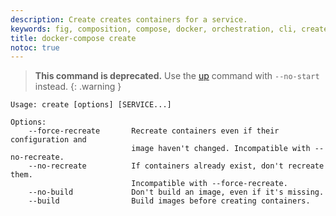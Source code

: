 ```yaml
---
description: Create creates containers for a service.
keywords: fig, composition, compose, docker, orchestration, cli, create
title: docker-compose create
notoc: true
---
```


> **This command is deprecated.** Use the [up](up.md) command with `--no-start`
instead.
{: .warning }

```none
Usage: create [options] [SERVICE...]

Options:
    --force-recreate       Recreate containers even if their configuration and
                           image haven't changed. Incompatible with --no-recreate.
    --no-recreate          If containers already exist, don't recreate them.
                           Incompatible with --force-recreate.
    --no-build             Don't build an image, even if it's missing.
    --build                Build images before creating containers.
```
